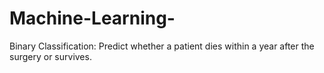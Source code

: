 # Machine-Learning-
Binary Classification: Predict whether a patient dies within a year after the surgery or survives.
